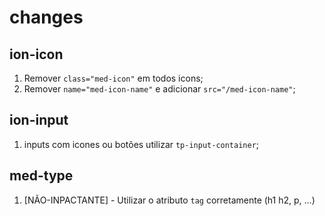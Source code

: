 # changes

## ion-icon

1. Remover `class="med-icon"` em todos icons;
2. Remover `name="med-icon-name"` e adicionar `src="/med-icon-name"`;

## ion-input

1. inputs com icones ou botões utilizar `tp-input-container`;

## med-type

1. [NÃO-INPACTANTE] - Utilizar o atributo `tag` corretamente (h1 h2, p, ...)
